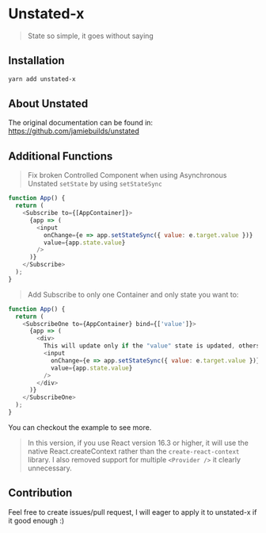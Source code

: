 # Unstated-x

> State so simple, it goes without saying

## Installation

```sh
yarn add unstated-x
```

## About Unstated

The original documentation can be found in: https://github.com/jamiebuilds/unstated

## Additional Functions

> Fix broken Controlled Component when using Asynchronous Unstated `setState` by using `setStateSync`

```js
function App() {
  return (
    <Subscribe to={[AppContainer]}>
      {app => (
        <input
          onChange={e => app.setStateSync({ value: e.target.value })}
          value={app.state.value}
        />
      )}
    </Subscribe>
  );
}
```

> Add Subscribe to only one Container and only state you want to:

```js
function App() {
  return (
    <SubscribeOne to={AppContainer} bind={['value']}>
      {app => (
        <div>
          This will update only if the "value" state is updated, others will not
          <input
            onChange={e => app.setStateSync({ value: e.target.value })}
            value={app.state.value}
          />
        </div>
      )}
    </SubscribeOne>
  );
}
```

You can checkout the example to see more.

> In this version, if you use React version 16.3 or higher, it will use the native React.createContext rather than the `create-react-context` library. I also removed support for multiple `<Provider />` it clearly unnecessary.


## Contribution
Feel free to create issues/pull request, I will eager to apply it to unstated-x if it good enough :)
